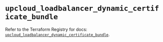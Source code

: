 # `upcloud_loadbalancer_dynamic_certificate_bundle`

Refer to the Terraform Registry for docs: [`upcloud_loadbalancer_dynamic_certificate_bundle`](https://registry.terraform.io/providers/upcloudltd/upcloud/5.20.1/docs/resources/loadbalancer_dynamic_certificate_bundle).
